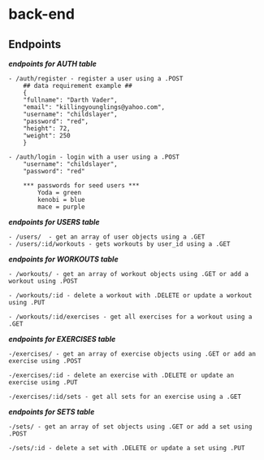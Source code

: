 # back-end

## Endpoints

***endpoints for AUTH table***

    - /auth/register - register a user using a .POST
        ## data requirement example ##
        {
        "fullname": "Darth Vader",
        "email": "killingyounglings@yahoo.com",
        "username": "childslayer",
        "password": "red",
        "height": 72,
        "weight": 250
        }

    - /auth/login - login with a user using a .POST
        "username": "childslayer",
        "password": "red"

        *** passwords for seed users ***
            Yoda = green
            kenobi = blue
            mace = purple

***endpoints for USERS table***

    - /users/  - get an array of user objects using a .GET
    - /users/:id/workouts - gets workouts by user_id using a .GET

***endpoints for WORKOUTS table***

    - /workouts/ - get an array of workout objects using .GET or add a workout using .POST

    - /workouts/:id - delete a workout with .DELETE or update a workout using .PUT

    - /workouts/:id/exercises - get all exercises for a workout using a .GET

***endpoints for EXERCISES table***

    -/exercises/ - get an array of exercise objects using .GET or add an exercise using .POST

    -/exercises/:id - delete an exercise with .DELETE or update an exercise using .PUT

    -/exercises/:id/sets - get all sets for an exercise using a .GET

***endpoints for SETS table***

    -/sets/ - get an array of set objects using .GET or add a set using .POST

    -/sets/:id - delete a set with .DELETE or update a set using .PUT